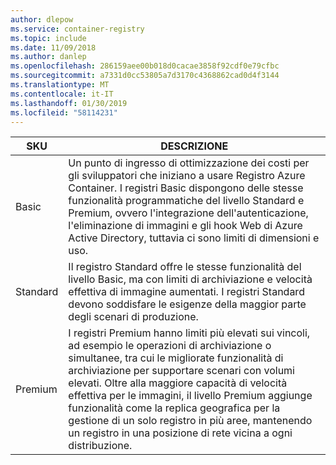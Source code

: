```yaml
---
author: dlepow
ms.service: container-registry
ms.topic: include
ms.date: 11/09/2018
ms.author: danlep
ms.openlocfilehash: 286159aee00b018d0cacae3858f92cdf0e79cfbc
ms.sourcegitcommit: a7331d0cc53805a7d3170c4368862cad0d4f3144
ms.translationtype: MT
ms.contentlocale: it-IT
ms.lasthandoff: 01/30/2019
ms.locfileid: "58114231"
---
```

| SKU | DESCRIZIONE |
|---|---|
| Basic | Un punto di ingresso di ottimizzazione dei costi per gli sviluppatori che iniziano a usare Registro Azure Container. I registri Basic dispongono delle stesse funzionalità programmatiche del livello Standard e Premium, ovvero l'integrazione dell'autenticazione, l'eliminazione di immagini e gli hook Web di Azure Active Directory, tuttavia ci sono limiti di dimensioni e uso. |
| Standard | Il registro Standard offre le stesse funzionalità del livello Basic, ma con limiti di archiviazione e velocità effettiva di immagine aumentati. I registri Standard devono soddisfare le esigenze della maggior parte degli scenari di produzione. |
| Premium | I registri Premium hanno limiti più elevati sui vincoli, ad esempio le operazioni di archiviazione o simultanee, tra cui le migliorate funzionalità di archiviazione per supportare scenari con volumi elevati. Oltre alla maggiore capacità di velocità effettiva per le immagini, il livello Premium aggiunge funzionalità come la replica geografica per la gestione di un solo registro in più aree, mantenendo un registro in una posizione di rete vicina a ogni distribuzione. |
